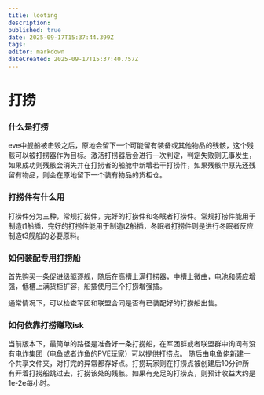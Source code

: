 ```yaml
---
title: looting
description: 
published: true
date: 2025-09-17T15:37:44.399Z
tags: 
editor: markdown
dateCreated: 2025-09-17T15:37:40.757Z
---
```


# 打捞

### 什么是打捞

eve中舰船被击毁之后，原地会留下一个可能留有装备或其他物品的残骸，这个残骸可以被打捞器作为目标。激活打捞器后会进行一次判定，判定失败则无事发生，如果成功则残骸会消失并在打捞者的船舱中新增若干打捞件，如果残骸中原先还残留有物品，则会在原地留下一个装有物品的货柜仓。

### 打捞件有什么用

打捞件分为三种，常规打捞件，完好的打捞件和冬眠者打捞件。常规打捞件能用于制造t1船插，完好的打捞件能用于制造t2船插，冬眠者打捞件则是进行冬眠者反应制造t3舰船的必要原料。

### 如何装配专用打捞船

首先购买一条促进级驱逐舰，随后在高槽上满打捞器，中槽上微曲，电池和感应增强，低槽上满货柜扩容，船插使用三个打捞增强插。

通常情况下，可以检查军团和联盟合同是否有已装配好的打捞船出售。

### 如何依靠打捞赚取isk

当前版本下，最简单的路径是准备好一条打捞船，在军团群或者联盟群中询问有没有电炸集团（电鱼或者炸鱼的PVE玩家）可以提供打捞点。
随后由电鱼佬新建一个共享文件夹，对打完的异常都存好点。打捞玩家则在打捞点被创建后10分钟所有开着打捞船跳过去，打捞该处的残骸。如果有充足的打捞点，则预计收益大约是1e-2e每小时。